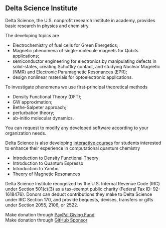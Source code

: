 ## Delta Science Institute


Delta Science, the U.S. nonprofit research institute in academy, provides basic research in physics and chemistry. 

The developing topics are 

-  Electrochemistry of fuel cells for Green Energetics;
-  Magnetic phenomena of single-molecule magnets for Qubits applications;
-  semiconductor engineering for electronics by manipulating defects in solid-states, creating Schottky contact, and studying Nuclear Magnetic (NMR) and Electronic Paramagnetic Resonances (EPR);
-  design nonlinear materials for optoelectronic applications. 

To investigate phenomena we use first-principal theoretical methods 

-  Density Functional Theory (DFT);
-  GW approximation; 
-  Bethe-Salpeter approach;
-  perturbation theory; 
-  ab-initio molecular dynamics.

You can request to modify any developed software according to your organization needs.

Delta Science is also developing [interactive courses](https://www.dsedu.org/courses) for students interested to enhance their experience in computational quantum chemistry

- Introduction to Density Functional Theory
- Introduction to Quantum Espresso
- Introduction to Yambo
- Theory of Magnetic Resonances

Delta Science Institute recognized by the U.S. Internal Revenue Code (IRC) under Section 501(c)(3) as a tax-exempt public charity (Federal Tax ID: 92-1618476). Donors can deduct contributions they make to Delta Science under IRC Section 170, and provide bequests, devises, transfers or gifts under Section 2055, 2106, or 2522.

Make donation through [PayPal Giving Fund](https://www.paypal.com/donate/?hosted_button_id=VK7ECA3H6N9W8)   
Make donation through [GitHub Sponsor](https://github.com/sponsors/DS-RF)

